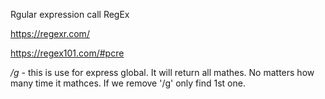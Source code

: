 Rgular expression call RegEx

https://regexr.com/

https://regex101.com/#pcre

*/g* - this is use for express global. It will return all mathes. No matters how many time it mathces. If we remove '/g' only find 1st one.
